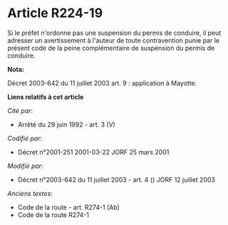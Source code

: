 # Article R224-19

Si le préfet n'ordonne pas une suspension du permis de conduire, il peut adresser un avertissement à l'auteur de toute
contravention punie par le présent code de la peine complémentaire de suspension du permis de conduire.

**Nota:**

Décret 2003-642 du 11 juillet 2003 art. 9 : application à Mayotte.

**Liens relatifs à cet article**

_Cité par_:

  - Arrêté du 29 juin 1992 - art. 3 (V)

_Codifié par_:

  - Décret n°2001-251 2001-03-22 JORF 25 mars 2001

_Modifié par_:

  - Décret n°2003-642 du 11 juillet 2003 - art. 4 () JORF 12 juillet 2003

_Anciens textes_:

  - Code de la route - art. R274-1 (Ab)
  - Code de la route R274-1
